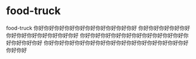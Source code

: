 # food-truck
food-truck
你好你好你好你好你好你好你好你好你好你好
你好你好你好你好你好你好你好你好你好你好你好你好
你好你好你好你好你好你好你好你好你好你好你好你好你好你好
你好你好你好你好你好你好你好你好你好你好你好你好你好你好你好你好